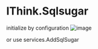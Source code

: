 # IThink.Sqlsugar

initialize by configuration
![image](https://user-images.githubusercontent.com/38428011/189828177-b6213abb-38a9-4097-bc78-a816f6341216.png)

or use services.AddSqlSugar
